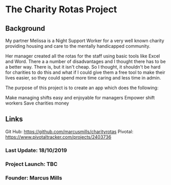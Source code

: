 The Charity Rotas Project
===
Background
---
My partner Melissa is a Night Support Worker for a very well known charity providing housing and care to the mentally handicapped community. 

Her manager created all the rotas for the staff using basic tools like Excel and Word.  There a a number of disadvantages and I thought there has to be a better way.  There is, but it isn't cheap.  So I thought, it shouldn't be hard for charities to do this and what if I could give them a free tool to make their lives easier, so they could spend more time caring and less time in admin. 

The purpose of this project is to create an app which does the following:

Make managing shifts easy and enjoyable for managers
Empower shift workers
Save charities money

Links
---
Git Hub: https://github.com/marcusmills/charityrotas
Pivotal: https://www.pivotaltracker.com/projects/2403736

### Last Update: 18/10/2019
### Project Launch: TBC
### Founder: Marcus Mills
